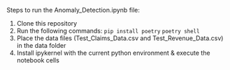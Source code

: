 Steps to run the Anomaly_Detection.ipynb file:
1. Clone this repository
2. Run the following commands:
`pip install poetry`
`poetry shell`
4. Place the data files (Test_Claims_Data.csv and Test_Revenue_Data.csv) in the data folder
5. Install ipykernel with the current python environment & execute the notebook cells
